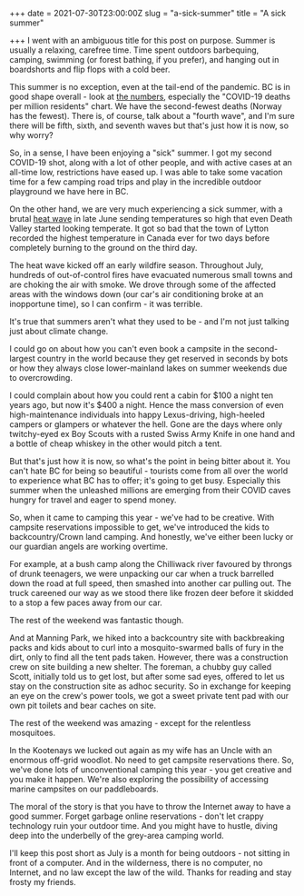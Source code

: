 +++
date = 2021-07-30T23:00:00Z
slug = "a-sick-summer"
title = "A sick summer"

+++
I went with an ambiguous title for this post on purpose. Summer is usually a relaxing, carefree time. Time spent outdoors barbequing, camping, swimming (or forest bathing, if you prefer), and hanging out in boardshorts and flip flops with a cold beer.

This summer is no exception, even at the tail-end of the pandemic. BC is in good shape overall - look at [the numbers](https://www.cbc.ca/news/canada/british-columbia/covid-19-british-columbia-charts-1.5510000), especially the "COVID-19 deaths per million residents" chart. We have the second-fewest deaths (Norway has the fewest). There is, of course, talk about a "fourth wave", and I'm sure there will be fifth, sixth, and seventh waves but that's just how it is now, so why worry?

So, in a sense, I have been enjoying a "sick" summer. I got my second COVID-19 shot, along with a lot of other people, and with active cases at an all-time low, restrictions have eased up. I was able to take some vacation time for a few camping road trips and play in the incredible outdoor playground we have here in BC.

On the other hand, we are very much experiencing a sick summer, with a brutal [heat wave](https://www.vice.com/en/article/pkbq8n/all-the-apocalyptic-things-that-happened-because-of-north-americas-heat-wave) in late June sending temperatures so high that even Death Valley started looking temperate. It got so bad that the town of Lytton recorded the highest temperature in Canada ever for two days before completely burning to the ground on the third day.

The heat wave kicked off an early wildfire season. Throughout July, hundreds of out-of-control fires have evacuated numerous small towns and are choking the air with smoke. We drove through some of the affected areas with the windows down (our car's air conditioning broke at an inopportune time), so I can confirm - it was terrible.

<!--more-->

It's true that summers aren't what they used to be - and I'm not just talking just about climate change.

I could go on about how you can't even book a campsite in the second-largest country in the world because they get reserved in seconds by bots or how they always close lower-mainland lakes on summer weekends due to overcrowding.

I could complain about how you could rent a cabin for $100 a night ten years ago, but now it's $400 a night. Hence the mass conversion of even high-maintenance individuals into happy Lexus-driving, high-heeled campers or glampers or whatever the hell. Gone are the days where only twitchy-eyed ex Boy Scouts with a rusted Swiss Army Knife in one hand and a bottle of cheap whiskey in the other would pitch a tent.

But that's just how it is now, so what's the point in being bitter about it. You can't hate BC for being so beautiful - tourists come from all over the world to experience what BC has to offer; it's going to get busy. Especially this summer when the unleashed millions are emerging from their COVID caves hungry for travel and eager to spend money.

So, when it came to camping this year - we've had to be creative. With campsite reservations impossible to get, we've introduced the kids to backcountry/Crown land camping. And honestly, we've either been lucky or our guardian angels are working overtime.

For example, at a bush camp along the Chilliwack river favoured by throngs of drunk teenagers, we were unpacking our car when a truck barrelled down the road at full speed, then smashed into another car pulling out. The truck careened our way as we stood there like frozen deer before it skidded to a stop a few paces away from our car.

The rest of the weekend was fantastic though.

And at Manning Park, we hiked into a backcountry site with backbreaking packs and kids about to curl into a mosquito-swarmed balls of fury in the dirt, only to find all the tent pads taken. However, there was a construction crew on site building a new shelter. The foreman, a chubby guy called Scott, initially told us to get lost, but after some sad eyes, offered to let us stay on the construction site as adhoc security. So in exchange for keeping an eye on the crew's power tools, we got a sweet private tent pad with our own pit toilets and bear caches on site.

The rest of the weekend was amazing - except for the relentless mosquitoes.

In the Kootenays we lucked out again as my wife has an Uncle with an enormous off-grid woodlot. No need to get campsite reservations there. So, we've done lots of unconventional camping this year - you get creative and you make it happen. We're also exploring the possibility of accessing marine campsites on our paddleboards.

The moral of the story is that you have to throw the Internet away to have a good summer. Forget garbage online reservations - don't let crappy technology ruin your outdoor time. And you might have to hustle, diving deep into the underbelly of the grey-area camping world.

I'll keep this post short as July is a month for being outdoors - not sitting in front of a computer. And in the wilderness, there is no computer, no Internet, and no law except the law of the wild. Thanks for reading and stay frosty my friends.